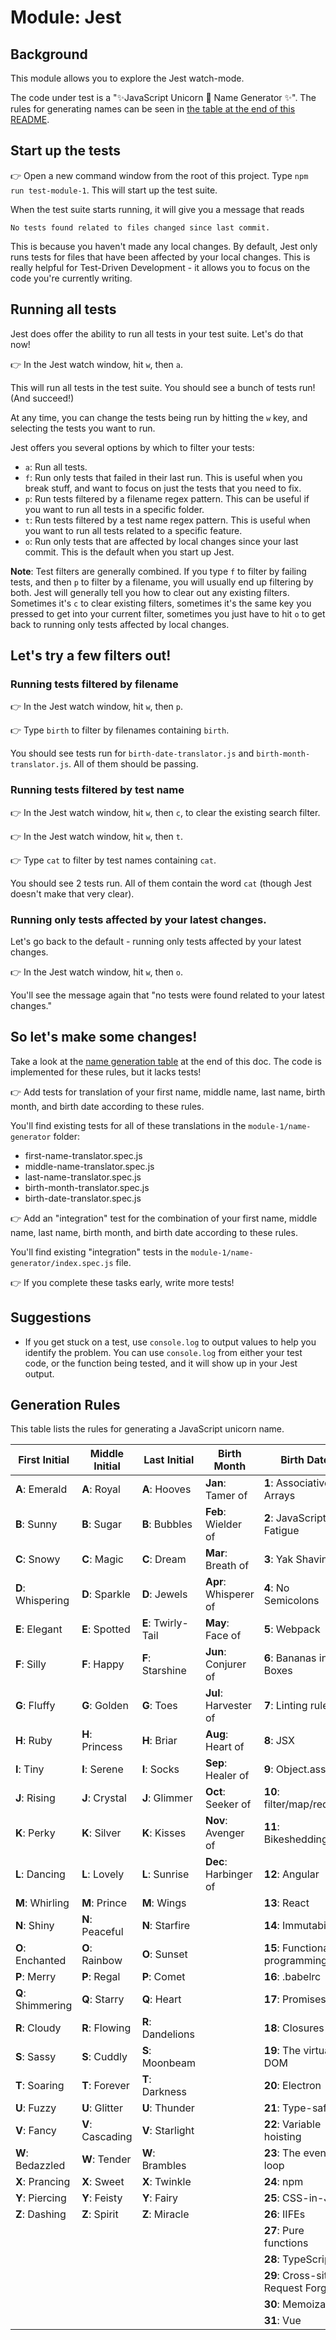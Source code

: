 # Module: Jest

## Background

This module allows you to explore the Jest watch-mode. 

The code under test is a "✨JavaScript Unicorn 🦄 Name Generator ✨". The rules for generating names can be seen in [the table at the end of this README](#generation-rules). 

## Start up the tests

👉 Open a new command window from the root of this project. Type `npm run test-module-1`. This will start up the test suite.

When the test suite starts running, it will give you a message that reads 

`No tests found related to files changed since last commit.`

This is because you haven't made any local changes. By default, Jest only runs tests for files that have been affected by your local changes. This is really helpful for Test-Driven Development - it allows you to focus on the code you're currently writing.

## Running all tests

Jest does offer the ability to run all tests in your test suite. Let's do that now!

👉 In the Jest watch window, hit `w`, then `a`. 

This will run all tests in the test suite. You should see a bunch of tests run! (And succeed!)

At any time, you can change the tests being run by hitting the `w` key, and selecting the tests you want to run. 

Jest offers you several options by which to filter your tests: 

* `a`: Run all tests.
* `f`: Run only tests that failed in their last run. This is useful when you break stuff, and want to focus on just the tests that you need to fix.
* `p`: Run tests filtered by a filename regex pattern. This can be useful if you want to run all tests in a specific folder.
* `t`: Run tests filtered by a test name regex pattern. This is useful when you want to run all tests related to a specific feature.
* `o`: Run only tests that are affected by local changes since your last commit. This is the default when you start up Jest.

**Note**: Test filters are generally combined. If you type `f` to filter by failing tests, and then `p` to filter by a filename, you will usually end up filtering by both. Jest will generally tell you how to clear out any existing filters. Sometimes it's `c` to clear existing filters, sometimes it's the same key you pressed to get into your current filter, sometimes you just have to hit `o` to get back to running only tests affected by local changes.

## Let's try a few filters out!

### Running tests filtered by filename

👉 In the Jest watch window, hit `w`, then `p`. 

👉 Type `birth` to filter by filenames containing `birth`.

You should see tests run for `birth-date-translator.js` and `birth-month-translator.js`. All of them should be passing.

### Running tests filtered by test name

👉 In the Jest watch window, hit `w`, then `c`, to clear the existing search filter.

👉 In the Jest watch window, hit `w`, then `t`. 

👉 Type `cat` to filter by test names containing `cat`.

You should see 2 tests run. All of them contain the word `cat` (though Jest doesn't make that very clear).

### Running only tests affected by your latest changes.

Let's go back to the default - running only tests affected by your latest changes.

👉 In the Jest watch window, hit `w`, then `o`. 

You'll see the message again that "no tests were found related to your latest changes." 

## So let's make some changes!

Take a look at the [name generation table](#/generation-rules) at the end of this doc. The code is implemented for these rules, but it lacks tests!

👉 Add tests for translation of your first name, middle name, last name, birth month, and birth date according to these rules. 

You'll find existing tests for all of these translations in the `module-1/name-generator` folder: 

* first-name-translator.spec.js
* middle-name-translator.spec.js
* last-name-translator.spec.js
* birth-month-translator.spec.js
* birth-date-translator.spec.js

👉 Add an "integration" test for the combination of your first name, middle name, last name, birth month, and birth date according to these rules. 

You'll find existing "integration" tests in the `module-1/name-generator/index.spec.js` file.

👉 If you complete these tasks early, write more tests!

## Suggestions

* If you get stuck on a test, use `console.log` to output values to help you identify the problem. You can use `console.log` from either your test code, or the function being tested, and it will show up in your Jest output.

## Generation Rules

This table lists the rules for generating a JavaScript unicorn name.

| First Initial     | Middle Initial     | Last Initial       | Birth Month           | Birth Date                         |
|-------------------|--------------------|--------------------|-----------------------|------------------------------------|
| **A**: Emerald    | **A**: Royal       | **A**: Hooves      | **Jan**: Tamer of     | **1**: Associative Arrays          |
| **B**: Sunny      | **B**: Sugar       | **B**: Bubbles     | **Feb**: Wielder of   | **2**: JavaScript Fatigue          |
| **C**: Snowy      | **C**: Magic       | **C**: Dream       | **Mar**: Breath of    | **3**: Yak Shaving                 |
| **D**: Whispering | **D**: Sparkle     | **D**: Jewels      | **Apr**: Whisperer of | **4**: No Semicolons               |
| **E**: Elegant    | **E**: Spotted     | **E**: Twirly-Tail | **May**: Face of      | **5**: Webpack                     |
| **F**: Silly      | **F**: Happy       | **F**: Starshine   | **Jun**: Conjurer of  | **6**: Bananas in Boxes            |
| **G**: Fluffy     | **G**: Golden      | **G**: Toes        | **Jul**: Harvester of | **7**: Linting rules               |
| **H**: Ruby       | **H**: Princess    | **H**: Briar       | **Aug**: Heart of     | **8**: JSX                         |
| **I**: Tiny       | **I**: Serene      | **I**: Socks       | **Sep**: Healer of    | **9**: Object.assign               |
| **J**: Rising     | **J**: Crystal     | **J**: Glimmer     | **Oct**: Seeker of    | **10**: filter/map/reduce          |
| **K**: Perky      | **K**: Silver      | **K**: Kisses      | **Nov**: Avenger of   | **11**: Bikeshedding               |
| **L**: Dancing    | **L**: Lovely      | **L**: Sunrise     | **Dec**: Harbinger of | **12**: Angular                    |
| **M**: Whirling   | **M**: Prince      | **M**: Wings       |                       | **13**: React                      |
| **N**: Shiny      | **N**: Peaceful    | **N**: Starfire    |                       | **14**: Immutability               |
| **O**: Enchanted  | **O**: Rainbow     | **O**: Sunset      |                       | **15**: Functional programming     |
| **P**: Merry      | **P**: Regal       | **P**: Comet       |                       | **16**: .babelrc                   |
| **Q**: Shimmering | **Q**: Starry      | **Q**: Heart       |                       | **17**: Promises                   |
| **R**: Cloudy     | **R**: Flowing     | **R**: Dandelions  |                       | **18**: Closures                   |
| **S**: Sassy      | **S**: Cuddly      | **S**: Moonbeam    |                       | **19**: The virtual DOM            |
| **T**: Soaring    | **T**: Forever     | **T**: Darkness    |                       | **20**: Electron                   |
| **U**: Fuzzy      | **U**: Glitter     | **U**: Thunder     |                       | **21**: Type-safety                |
| **V**: Fancy      | **V**: Cascading   | **V**: Starlight   |                       | **22**: Variable hoisting          |
| **W**: Bedazzled  | **W**: Tender      | **W**: Brambles    |                       | **23**: The event loop             |
| **X**: Prancing   | **X**: Sweet       | **X**: Twinkle     |                       | **24**: npm                        |
| **Y**: Piercing   | **Y**: Feisty      | **Y**: Fairy       |                       | **25**: CSS-in-JS                  |
| **Z**: Dashing    | **Z**: Spirit      | **Z**: Miracle     |                       | **26**: IIFEs                      |
|                   |                    |                    |                       | **27**: Pure functions             |
|                   |                    |                    |                       | **28**: TypeScript                 |
|                   |                    |                    |                       | **29**: Cross-site Request Forgery |
|                   |                    |                    |                       | **30**: Memoization                |
|                   |                    |                    |                       | **31**: Vue                        |
